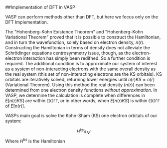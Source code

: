 ##Implementation of DFT in VASP

VASP can perform methods other than DFT, but here we focus only on the DFT Implementation.

The "Hohenberg–Kohn Existence Theorem" and "Hohenberg–Kohn Variational Theorem" proved that it is possible to construct the Hamiltonian, and in turn the wavefunction, solely based on electron density, $n(r)$. Constructing the Hamiltonian in terms of density does not alleviate the Schrödinger equations centrosymmetry issue, though, as the electron-electron interaction has simply been redifned. So a further condition is required. The additional condition is to approximate our system of interest as a system of non-interacting electrons with the same overall density as the real system (this set of non-interacting electrons are the KS orbitals). KS orbitals are iteratively solved, returning lower energies until $n(r)KS=n(r)$ (Variational Theorem). Using this method the real density ($n(r)$) can been determined from one electron density functions *without approximation*. In VASP, we determine the calculation is complete when differences in $E[n(r)KS]$ are within `EDIFF`, or in other words, when $E[n(r)KS]$ is within `EDIFF` of $E[n(r)]$.

VASPs main goal is solve the Kohn-Sham (KS) one electron orbitals of our system:

$$
H^{ks} \lambda_N{r}
$$
Where $H^{ks}$ is the Hamiltonian  
